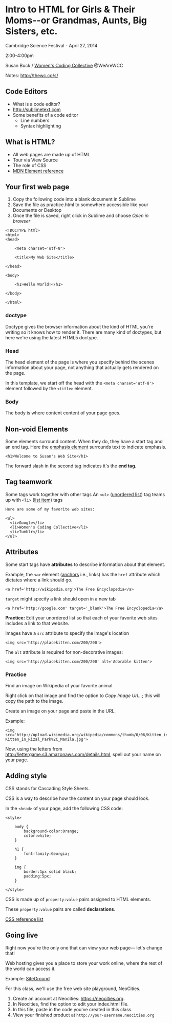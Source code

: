 # Intro to HTML for Girls & Their Moms--or Grandmas, Aunts, Big Sisters, etc.

Cambridge Science Festival - April 27, 2014

2:00-4:00pm

Susan Buck / [Women's Coding Collective](http://thewc.co) @WeAreWCC

Notes: http://thewc.co/s/

## Code Editors
* What is a code editor?
* <http://sublimetext.com>
* Some benefits of a code editor
	* Line numbers
	* Syntax highlighting

## What is HTML?
* All web pages are made up of HTML
* Tour via View Source
* The role of CSS
* [MDN Element reference](https://developer.mozilla.org/en-US/docs/Web/HTML/Element?redirectlocale=en-US&redirectslug=HTML%2FElement)


## Your first web page

1. Copy the following code into a blank document in Sublime
2. Save the file as practice.html to somewhere accessible like your Documents or Desktop
3. Once the file is saved, right click in Sublime and choose *Open in browser*

~~~~
<!DOCTYPE html>
<html>
<head>

	<meta charset='utf-8'>
	
	<title>My Web Site</title>		

</head>

<body>

	<h1>Hello World!</h1>
 
</body>

</html>
~~~~

### doctype
Doctype gives the browser information about the kind of HTML you're writing so it knows how to render it. There are many kind of doctypes, but here we're using the latest HTML5 doctype.

### Head
The head element of the page is where you specify behind the scenes information about your page, not anything that actually gets rendered on the page. 

In this template, we start off the head with the `<meta charset='utf-8'>` element followed by the `<title>` element.


### Body
The body is where content content of your page goes.




## Non-void Elements
Some elements surround content. When they do, they have a start tag and an end tag.
Here the [emphasis element](https://developer.mozilla.org/en-US/docs/Web/HTML/Element/em) surrounds text to indicate emphasis.

	<h1>Welcome to Susan's Web Site</h1>

The forward slash in the second tag indicates it's the **end tag**.
	
## Tag teamwork
Some tags work together with other tags
An `<ul>` ([unordered list](https://developer.mozilla.org/en-US/docs/Web/HTML/Element/ul)) tag teams up with `<li>` ([list item](https://developer.mozilla.org/en-US/docs/Web/HTML/Element/li)) tags

	Here are some of my favorite web sites:

	<ul>
	  <li>Google</li>
	  <li>Women's Coding Collective</li>
	  <li>Tumblr</li>
	</ul>



## Attributes
Some start tags have **attributes** to describe information about that element.

Example, the `<a>` element ([anchors](https://developer.mozilla.org/en-US/docs/Web/HTML/Element/a) i.e., links) has the `href` attribute which dictates where a link should go.


~~~~
<a href='http://wikipedia.org'>The Free Encyclopedia</a>
~~~~

`target` might specify a link should open in a new tab

~~~~
<a href='http://google.com' target='_blank'>The Free Encyclopedia</a>
~~~~

**Practice:** Edit your unordered list so that each of your favorite web sites includes a link to that website.


Images have a `src` attribute to specify the image's location

~~~~
<img src='http://placekitten.com/200/200'>
~~~~

The `alt` attribute is required for non-decorative images:

~~~~
<img src='http://placekitten.com/200/200' alt='Adorable kitten'>
~~~~

### Practice

Find an image on Wikipedia of your favorite animal.

Right click on that image and find the option to *Copy Image Url...*; this will copy the path to the image.

Create an image on your page and paste in the URL.

Example:

	<img src='http://upload.wikimedia.org/wikipedia/commons/thumb/0/06/Kitten_in_Rizal_Park%2C_Manila.jpg/340px-Kitten_in_Rizal_Park%2C_Manila.jpg'>

Now, using the letters from <http://lettergame.s3.amazonaws.com/details.html>, spell out your name on your page.


## Adding style

CSS stands for Cascading Style Sheets.

CSS is a way to describe how the content on your page should look.

In the `<head>` of your page, add the following CSS code:

	<style>
		
		body {
			background-color:Orange;
			color:white;
		}
		
		h1 {
			font-family:Georgia;
		}
		
		img {
			border:1px solid black;
			padding:5px;
		}
	
	</style>

CSS is made up of `property:value` pairs assigned to HTML elements.

These `property:value` pairs are called **declarations**.

[CSS reference list](https://developer.mozilla.org/en-US/docs/Web/CSS/Reference)
	
	

## Going live

Right now you're the only one that can view your web page&mdash; let's change that!

Web hosting gives you a place to store your work online, where the rest of the world can access it.

Example: [SiteGround](http://www.siteground.com/index.htm?afcode=bf90ce97069361478ba4f2426b5f9d4d)

For this class, we'll use the free web site playground, NeoCities.

1. Create an account at Neocities: <https://neocities.org>.
2. In Neocities, find the option to edit your index.html file.
3. In this file, paste in the code you've created in this class.
4. View your finished product at `http://your-username.neocities.org`




